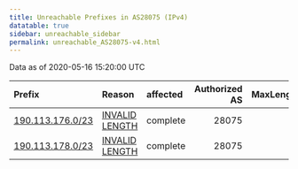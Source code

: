 ```yaml
---
title: Unreachable Prefixes in AS28075 (IPv4)
datatable: true
sidebar: unreachable_sidebar
permalink: unreachable_AS28075-v4.html
---
```


Data as of 2020-05-16 15:20:00 UTC


<div class="datatable-begin"></div>

| Prefix                                                     | Reason                                                                                                     | affected   |   Authorized AS |   MaxLength | Anchor                                         |   unreachable /24s |
|:-----------------------------------------------------------|:-----------------------------------------------------------------------------------------------------------|:-----------|----------------:|------------:|:-----------------------------------------------|-------------------:|
| [190.113.176.0/23](https://stat.ripe.net/190.113.176.0/23) | [INVALID LENGTH](https://rpki-validator.ripe.net/announcement-preview?asn=AS28075&prefix=190.113.176.0/23) | complete   |           28075 |          22 | [LACNIC](unreachable_LACNIC_RPKI_Root-v4.html) |                  2 |
| [190.113.178.0/23](https://stat.ripe.net/190.113.178.0/23) | [INVALID LENGTH](https://rpki-validator.ripe.net/announcement-preview?asn=AS28075&prefix=190.113.178.0/23) | complete   |           28075 |          22 | [LACNIC](unreachable_LACNIC_RPKI_Root-v4.html) |                  2 |

<div class="datatable-end"></div>